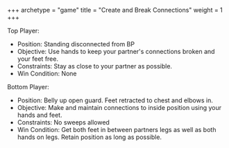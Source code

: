 +++
archetype = "game"
title = "Create and Break Connections"
weight = 1
+++

Top Player:
  * Position: Standing disconnected from BP
  * Objective: Use hands to keep your partner's connections broken and your feet free.
  * Constraints: Stay as close to your partner as possible.
  * Win Condition: None

Bottom Player:
  * Position: Belly up open guard. Feet retracted to chest and elbows in.
  * Objective: Make and maintain connections to inside position using your hands and feet. 
  * Constraints: No sweeps allowed
  * Win Condition: Get both feet in between partners legs as well as both hands on legs. Retain position as long as possible.
